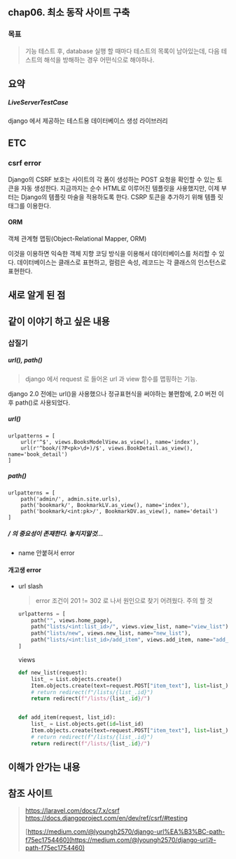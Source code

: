 ## chap06. 최소 동작 사이트 구축

### 목표
> 기능 테스트 후, database 실행 할 때마다 테스트의 목록이 남아있는데, 다음 테스트의 해석을 방해하는 경우 어떤식으로 해야하나. 


## 요약 

##### LiveServerTestCase

django 에서 제공하는 테스트용 데이터베이스 생성 라이브러리 

## ETC 

### csrf error

Django의 CSRF 보호는 사이트의 각 폼이 생성하는 POST 요청을 확인할 수 있는 토 큰을 자동 생성한다. 지금까지는 순수 HTML로 이루어진 템플릿을 사용했지만, 이제 부터는 Django의 템플릿 마술을 적용하도록 한다. CSRP 토큰을 추가하기 위해 템플 릿 태그를 이용한다.



#### ORM

객체 관계형 맵핑(Object-Relational Mapper, ORM) 

이것을 이용하면 익숙한 객체 지향 코딩 방식을 이용해서 데이터베이스를 처리할 수 있다. 데이터베이스는 클래스로 표현하고, 컬럼은 속성, 레코드는 각 클래스의 인스턴스로 표현한다.



## 새로 알게 된 점



## 같이 이야기 하고 싶은 내용

### 삽질기 

##### url(), path()

> django 에서 request 로 들어온 url 과 view 함수를 맵핑하는 기능.

django 2.0 전에는 url()을 사용했으나 정규표현식을 써야하는 불편함에, 2.0 버전 이후 path()로 사용되었다.

##### url()

```
urlpatterns = [
    url(r'^$', views.BooksModelView.as_view(), name='index'),
    url(r'^book/(?P<pk>\d+)/$', views.BookDetail.as_view(),    name='book_detail')
]
```

##### path()

```
urlpatterns = [
    path('admin/', admin.site.urls),
    path('bookmark/', BookmarkLV.as_view(), name='index'),
    path('bookmark/<int:pk>/', BookmarkDV.as_view(), name='detail')
]
```

##### _/_ 의 중요성이 존재한다. 놓치지말것...

- name 안붙혀서 error

#### 개고생 error

- url slash

  > error 조건이 201 != 302 로 나서 원인으로 찾기 어려웠다. 주의 할 것 

  ```python
  urlpatterns = [
      path("", views.home_page),
      path("lists/<int:list_id>/", views.view_list, name="view_list"),
      path("lists/new", views.new_list, name="new_list"),
      path("lists/<int:list_id>/add_item", views.add_item, name="add_item"),
  ]
  ```

  views

  ```python
  def new_list(request):
      list_ = List.objects.create()
      Item.objects.create(text=request.POST["item_text"], list=list_)
      # return redirect(f"/lists/{list_.id}")
      return redirect(f"/lists/{list_.id}/")
  
  
  def add_item(request, list_id):
      list_ = List.objects.get(id=list_id)
      Item.objects.create(text=request.POST["item_text"], list=list_)
      # return redirect(f"/lists/{list_.id}")
      return redirect(f"/lists/{list_.id}/")
  
  ```

  



## 이해가 안가는 내용





## 참조 사이트 
> https://laravel.com/docs/7.x/csrf
> https://docs.djangoproject.com/en/dev/ref/csrf/#testing
>
> [https://medium.com/@lyoungh2570/django-url%EA%B3%BC-path-f75ec1754460](https://medium.com/@lyoungh2570/django-url과-path-f75ec1754460)

